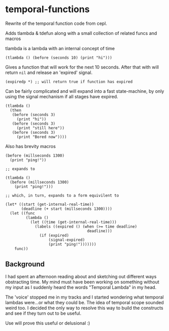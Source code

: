 temporal-functions
==================

Rewrite of the temporal function code from cepl.

Adds tlambda & tdefun along with a small collection of related funcs and macros


tlambda is a lambda with an internal concept of time

    (tlambda () (before (seconds 10) (print "hi")))

Gives a function that will work for the next 10 seconds. After that with will return `nil` and release an 'expired' signal.

    (expiredp *) ;; will return true if function has expired

Can be fairly complicated and will expand into a fast state-machine, by only using the signal mechanism if all stages have expired.

    (tlambda ()
      (then
       (before (seconds 3)
         (print "hi"))
       (before (seconds 3)
         (print "still here"))
       (before (seconds 3)
         (print "Bored now"))))

Also has brevity macros

    (before (millseconds 1300)
      (print "ping!"))

    ;; expands to

    (tlambda ()
      (before (millseconds 1300)
        (print "ping!")))

    ;; which, in turn, expands to a form equivilent to

    (let* ((start (get-internal-real-time))
           (deadline (+ start (millseconds 1300))))
      (let ((func
             (lambda ()
               (let ((time (get-internal-real-time)))
                 (labels ((expired () (when (>= time deadline)
                                        deadline)))
                   (if (expired)
                       (signal-expired)
                       (print "ping!")))))))
        func))


Background
----------

I had spent an afternoon reading about and sketching out different ways obstracting time. My mind must have been working on something without my input as I suddenly heard the words "Temporal Lambda" in my head.

The 'voice' stopped me in my tracks and I started wondering what temporal lambdas were...or what they could be. The idea of temporal scope sounded weird too. I decided the only way to resolve this way to build the constructs and see if they turn out to be useful.

Use will prove this useful or delusional :)
